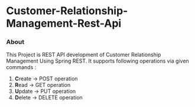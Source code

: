 # Customer-Relationship-Management-Rest-Api

### About
  This Project is REST API development of Customer Relationship Management Using Spring REST. It supports following operations via given commands :
  1. **C**reate -> POST operation
  2. **R**ead -> GET operation
  3. **U**pdate -> PUT operation
  4. **D**elete -> DELETE operation
 
